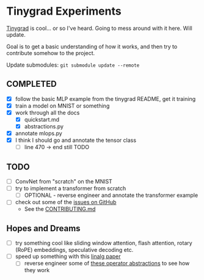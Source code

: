 # Tinygrad Experiments

[Tinygrad](https://github.com/tinygrad/tinygrad) is cool... or so I've heard. Going to mess around with it here. Will update.

Goal is to get a basic understanding of how it works, and then try to contribute somehow to the project.

Update submodules:
    `git submodule update --remote`


## COMPLETED
- [X] follow the basic MLP example from the tinygrad README, get it training
- [X] train a model on MNIST or something
- [X] work through all the docs
  - [X] quickstart.md
  - [X] abstractions.py
- [X] annotate mlops.py
- [X] I think I should go and annotate the tensor class
  - [ ] line 470 -> end still TODO

## TODO

- [ ] ConvNet from "scratch" on the MNIST
- [ ] try to implement a transformer from scratch
  - [ ] OPTIONAL - reverse engineer and annotate the transformer example
- [ ] check out some of the [issues on GitHub](https://github.com/tinygrad/tinygrad/issues)
  - See the [CONTRIBUTING.md](https://github.com/tinygrad/tinygrad/blob/c7f4dd6cb0651ad974f88a4ff2cf7dfe71c5d769/CONTRIBUTING.md)

## Hopes and Dreams
- [ ] try something cool like sliding window attention, flash attention, rotary (RoPE) embeddings, speculative decoding etc.
- [ ] speed up something with this [linalg paper](https://arxiv.org/abs/2309.03060)
  - [ ] reverse engineer some of [these operator abstractions](https://github.com/wilson-labs/cola) to see how they work 